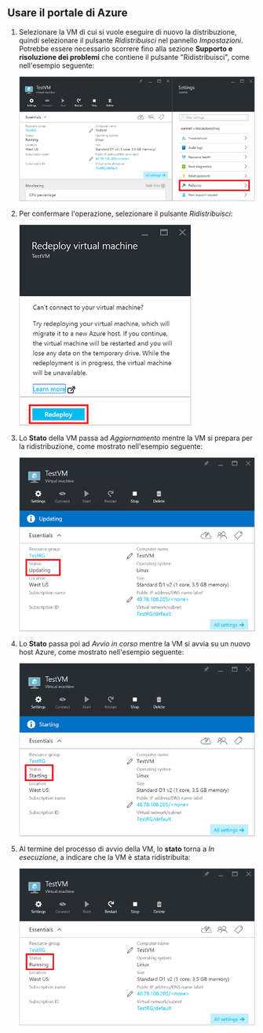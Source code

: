 ## <a name="use-the-azure-portal"></a>Usare il portale di Azure
1. Selezionare la VM di cui si vuole eseguire di nuovo la distribuzione, quindi selezionare il pulsante *Ridistribuisci* nel pannello *Impostazioni*. Potrebbe essere necessario scorrere fino alla sezione **Supporto e risoluzione dei problemi** che contiene il pulsante "Ridistribuisci", come nell'esempio seguente:
   
    ![Pannello VM di Azure](./media/virtual-machines-common-redeploy-to-new-node/vmoverview.png)
2. Per confermare l'operazione, selezionare il pulsante *Ridistribuisci*:
   
    ![Pannello Ridistribuire una VM](./media/virtual-machines-common-redeploy-to-new-node/redeployvm.png)
3. Lo **Stato** della VM passa ad *Aggiornamento* mentre la VM si prepara per la ridistribuzione, come mostrato nell'esempio seguente:
   
    ![Aggiornamento di una VM](./media/virtual-machines-common-redeploy-to-new-node/vmupdating.png)
4. Lo **Stato** passa poi ad *Avvio in corso* mentre la VM si avvia su un nuovo host Azure, come mostrato nell'esempio seguente:
   
    ![Avvio di una VM](./media/virtual-machines-common-redeploy-to-new-node/vmstarting.png)
5. Al termine del processo di avvio della VM, lo **stato** torna a *In esecuzione*, a indicare che la VM è stata ridistribuita:
   
    ![Esecuzione di una VM](./media/virtual-machines-common-redeploy-to-new-node/vmrunning.png)

